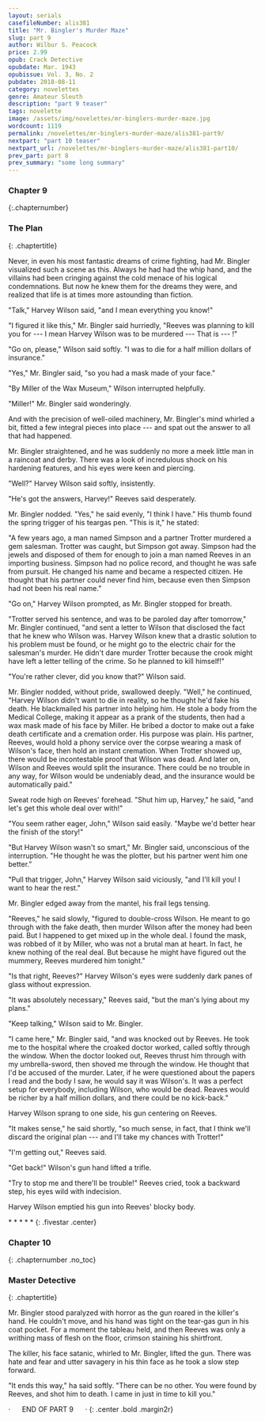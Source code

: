 ```yaml
---
layout: serials
casefileNumber: alis381
title: "Mr. Bingler's Murder Maze"
slug: part 9
author: Wilbur S. Peacock
price: 2.99
opub: Crack Detective
opubdate: Mar. 1943
opubissue: Vol. 3, No. 2
pubdate: 2018-08-11 
category: novelettes 
genre: Amateur Sleuth
description: "part 9 teaser"
tags: novelette 
image: /assets/img/novelettes/mr-binglers-murder-maze.jpg
wordcount: 1119
permalink: /novelettes/mr-binglers-murder-maze/alis381-part9/
nextpart: "part 10 teaser"
nextpart_url: /novelettes/mr-binglers-murder-maze/alis381-part10/
prev_part: part 8
prev_summary: "some long summary"
---
```


### Chapter 9
{:.chapternumber}

### The Plan
{: .chaptertitle}

Never, in even his most fantastic dreams of crime fighting, had Mr. Bingler visualized such a scene as this. Always he had had the whip hand, and the villains had been cringing against the cold menace of his logical condemnations. But now he knew them for the dreams they were, and realized that life is at times more astounding than fiction.

"Talk," Harvey Wilson said, "and I mean everything you know!"

"I figured it like this," Mr. Bingler said hurriedly, "Reeves was planning to kill you for --- I mean Harvey Wilson was to be murdered --- That is --- !"

"Go on, please," Wilson said softly. "I was to die for a half million dollars of insurance."

"Yes," Mr. Bingler said, "so you had a mask made of your face."

"By Miller of the Wax Museum," Wilson interrupted helpfully.

"Miller!" Mr. Bingler said wonderingly.

And with the precision of well-oiled machinery, Mr. Bingler's mind whirled a bit, fitted a few integral pieces into place --- and spat out the answer to all that had happened.

Mr. Bingler straightened, and he was suddenly no more a meek little man in a raincoat and derby. There was a look of incredulous shock on his hardening features, and his eyes were keen and piercing.

"Well?" Harvey Wilson said softly, insistently.

"He's got the answers, Harvey!" Reeves said desperately.

Mr. Bingler nodded. "Yes," he said evenly, "I think I have." His thumb found the spring trigger of his teargas pen. "This is it," he stated:

"A few years ago, a man named Simpson and a partner Trotter murdered a gem salesman. Trotter was caught, but Simpson got away. Simpson had the jewels and disposed of them for enough to join a man named Reeves in an importing business. Simpson had no police record, and thought he was safe from pursuit. He changed his name and became a respected citizen. He thought that his partner could never find him, because even then Simpson had not been his real name."

"Go on," Harvey Wilson prompted, as Mr. Bingler stopped for breath.

"Trotter served his sentence, and was to be paroled day after tomorrow," Mr. Bingler continued, "and sent a letter to Wilson that disclosed the fact that he knew who Wilson was. Harvey Wilson knew that a drastic solution to his problem must be found, or he might go to the electric chair for the salesman's murder. He didn't dare murder Trotter because the crook might have left a letter telling of the crime. So he planned to kill himself!"

"You're rather clever, did you know that?" Wilson said.

Mr. Bingler nodded, without pride, swallowed deeply. "Well," he continued, "Harvey Wilson didn't want to die in reality, so he thought he'd fake his death. He blackmailed his partner into helping him. He stole a body from the Medical College, making it appear as a prank of the students, then had a wax mask made of his face by Miller. He bribed a doctor to make out a fake death certificate and a cremation order. His purpose was plain. His partner, Reeves, would hold a phony service over the corpse wearing a mask of Wilson's face, then hold an instant cremation. When Trotter showed up, there would be incontestable proof that Wilson was dead. And later on, Wilson and Reeves would split the insurance. There could be no trouble in any way, for Wilson would be undeniably dead, and the insurance would be automatically paid."

Sweat rode high on Reeves' forehead. "Shut him up, Harvey," he said, "and let's get this whole deal over with!"

"You seem rather eager, John," Wilson said easily. "Maybe we'd better hear the finish of the story!"

"But Harvey Wilson wasn't so smart," Mr. Bingler said, unconscious of the interruption. "He thought he was the plotter, but his partner went him one better."

"Pull that trigger, John," Harvey Wilson said viciously, "and I'll kill you! I want to hear the rest."

Mr. Bingler edged away from the mantel, his frail legs tensing.

"Reeves," he said slowly, "figured to double-cross Wilson. He meant to go through with the fake death, then murder Wilson after the money had been paid. But I happened to get mixed up in the whole deal. I found the mask, was robbed of it by Miller, who was not a brutal man at heart. In fact, he knew nothing of the real deal. But because he might have figured out the mummery, Reeves murdered him tonight."

"Is that right, Reeves?" Harvey Wilson's eyes were suddenly dark panes of glass without expression.

"It was absolutely necessary," Reeves said, "but the man's lying about my plans."

"Keep talking," Wilson said to Mr. Bingler.

"I came here," Mr. Bingler said, "and was knocked out by Reeves. He took me to the hospital where the croaked doctor worked, called softly through the window. When the doctor looked out, Reeves thrust him through with my umbrella-sword, then shoved me through the window. He thought that I'd be accused of the murder. Later, if he were questioned about the papers I read and the body I saw, he would say it was Wilson's. It was a perfect setup for everybody, including Wilson, who would be dead. Reaves would be richer by a half million dollars, and there could be no kick-back."

Harvey Wilson sprang to one side, his gun centering on Reeves.

"It makes sense," he said shortly, "so much sense, in fact, that I think we'll discard the original plan --- and I'll take my chances with Trotter!"

"I'm getting out," Reeves said.

"Get back!" Wilson's gun hand lifted a trifle.

"Try to stop me and there'll be trouble!" Reeves cried, took a backward step, his eyes wild with indecision.

Harvey Wilson emptied his gun into Reeves' blocky body.

\*   \*   \*   \*   \*
{: .fivestar .center}

### Chapter 10
{: .chapternumber .no_toc}

### Master Detective
{: .chaptertitle}

Mr. Bingler stood paralyzed with horror as the gun roared in the killer's hand. He couldn't move, and his hand was tight on the tear-gas gun in his coat pocket. For a moment the tableau held, and then Reeves was only a writhing mass of flesh on the floor, crimson staining his shirtfront.

The killer, his face satanic, whirled to Mr. Bingler, lifted the gun. There was hate and fear and utter savagery in his thin face as he took a slow step forward.

"It ends this way," ha said softly. "There can be no other. You were found by Reeves, and shot him to death. I came in just in time to kill you."

&middot;&nbsp;&nbsp;&nbsp;&nbsp;&nbsp;&nbsp;END OF PART 9&nbsp;&nbsp;&nbsp;&nbsp;&nbsp;&nbsp;&middot;
{: .center .bold .margin2r}